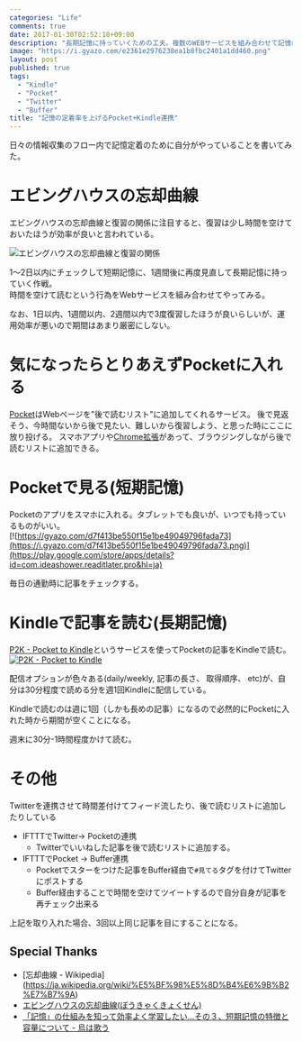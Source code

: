 ```yaml
---
categories: "Life"
comments: true
date: 2017-01-30T02:52:18+09:00
description: "長期記憶に持っていくための工夫。複数のWEBサービスを組み合わせて記憶に残す仕組みを作る"
image: "https://i.gyazo.com/e2361e2976238ea1b8fbc2401a1dd460.png"
layout: post
published: true
tags:
  - "Kindle"
  - "Pocket"
  - "Twitter"
  - "Buffer"
title: "記憶の定着率を上げるPocket+Kindle連携"
---
```


日々の情報収集のフロー内で記憶定着のために自分がやっていることを書いてみた。  

# エビングハウスの忘却曲線

エビングハウスの忘却曲線と復習の関係に注目すると、復習は少し時間を空けておいたほうが効率が良いと言われている。  

![エビングハウスの忘却曲線と復習の関係](http://free-academy.jp/junior/swfu/d/auto_zkqgEf.png)

1〜2日以内にチェックして短期記憶に、1週間後に再度見直して長期記憶に持っていく作戦。  
時間を空けて読むという行為をWebサービスを組み合わせてやってみる。  

なお、1日以内、1週間以内、2週間以内で3度復習したほうが良いらしいが、運用効率が悪いので期間はあまり厳密にしない。  

# 気になったらとりあえずPocketに入れる

[Pocket](https://getpocket.com)はWebページを"後で読むリスト"に追加してくれるサービス。
後で見返そう、今時間ないから後で見たい、難しいから復習しよう、と思った時にここに放り投げる。
スマホアプリや[Chrome拡張](https://chrome.google.com/webstore/detail/save-to-pocket/niloccemoadcdkdjlinkgdfekeahmflj?hl=ja)があって、ブラウジングしながら後で読むリストに追加できる。

# Pocketで見る(短期記憶)

Pocketのアプリをスマホに入れる。タブレットでも良いが、いつでも持っているものがいい。  
[![https://gyazo.com/d7f413be550f15e1be49049796fada73](https://i.gyazo.com/d7f413be550f15e1be49049796fada73.png)](https://play.google.com/store/apps/details?id=com.ideashower.readitlater.pro&hl=ja)

毎日の通勤時に記事をチェックする。  

# Kindleで記事を読む(長期記憶)
[P2K - Pocket to Kindle](https://p2k.co/)というサービスを使ってPocketの記事をKindleで読む。
[![P2K - Pocket to Kindle](https://i.gyazo.com/e2361e2976238ea1b8fbc2401a1dd460.png)](https://p2k.co/)


配信オプションが色々ある(daily/weekly, 記事の長さ、 取得順序、 etc)が、自分は30分程度で読める分を週1回Kindleに配信している。  

Kindleで読むのは週に1回（しかも長めの記事）になるので必然的にPocketに入れた時から期間が空くことになる。

週末に30分-1時間程度かけて読む。

# その他
Twitterを連携させて時間差付けてフィード流したり、後で読むリストに追加したりしている

* IFTTTでTwitter-> Pocketの連携
  - Twitterでいいねした記事を後で読むリストに追加する。
* IFTTTでPocket -> Buffer連携
  - Pocketでスターをつけた記事をBuffer経由で`#見てる`タグを付けてTwitterにポストする
  - Buffer経由することで時間を空けてツイートするので自分自身が記事を再チェック出来る

上記を取り入れた場合、3回以上同じ記事を目にすることになる。

## Special Thanks
* [忘却曲線 - Wikipedia] (https://ja.wikipedia.org/wiki/%E5%BF%98%E5%8D%B4%E6%9B%B2%E7%B7%9A)
* [エビングハウスの忘却曲線(ぼうきゃくきょくせん)](http://free-academy.jp/junior/index.php?%E3%82%A8%E3%83%93%E3%83%B3%E3%82%B0%E3%83%8F%E3%82%A6%E3%82%B9%E3%81%AE%E5%BF%98%E5%8D%B4%E6%9B%B2%E7%B7%9A)
* [「記憶」の仕組みを知って効率よく学習したい…その３、短期記憶の特徴と容量について - 烏は歌う](http://d.hatena.ne.jp/wander1985/20110501/1304258614)


